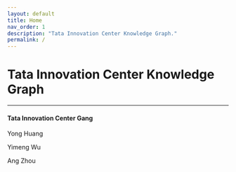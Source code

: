```yaml
---
layout: default
title: Home
nav_order: 1
description: "Tata Innovation Center Knowledge Graph."
permalink: /
---
```


# Tata Innovation Center Knowledge Graph

---


#### Tata Innovation Center Gang

Yong Huang

Yimeng Wu

Ang Zhou

